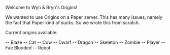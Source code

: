 Welcome to Wyn & Bryn's Origins!

We wanted to use Origins on a Paper server. This has many issues, namely the fact that Paper kind of sucks.
So we wrote this from scratch.

Current origins available:

-- Blaze
-- Cat
-- Cow
-- Dwarf
-- Dragon
-- Skeleton
-- Zombie
-- Player
-- Fae Blooded
-- Robot